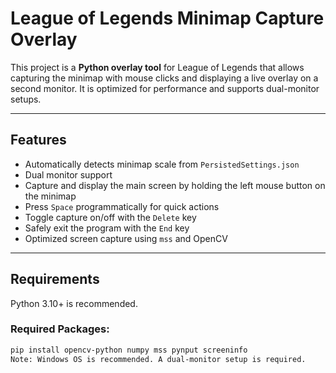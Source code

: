 # League of Legends Minimap Capture Overlay

This project is a **Python overlay tool** for League of Legends that allows capturing the minimap with mouse clicks and displaying a live overlay on a second monitor. It is optimized for performance and supports dual-monitor setups.

---

## Features

- Automatically detects minimap scale from `PersistedSettings.json`
- Dual monitor support
- Capture and display the main screen by holding the left mouse button on the minimap
- Press `Space` programmatically for quick actions
- Toggle capture on/off with the `Delete` key
- Safely exit the program with the `End` key
- Optimized screen capture using `mss` and OpenCV

---

## Requirements

Python 3.10+ is recommended.

### Required Packages:

```bash
pip install opencv-python numpy mss pynput screeninfo
Note: Windows OS is recommended. A dual-monitor setup is required.
